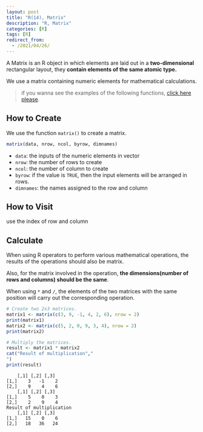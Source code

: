 ```yaml
---
layout: post
title: "R(14), Matrix"
description: "R, Matrix"
categories: [R]
tags: [R]
redirect_from:
  - /2021/04/26/
---
```


A Matrix is an R object in which elements are laid out in a **two-dimensional** rectangular layout, they **contain elements of the same atomic type.**

We use a matrix containing numeric elements for mathematical calculations.

> if you wanna see the examples of the following functions, [click here please](https://www.w3cschool.cn/r/r_matrices.html).

## How to Create

We use the function `matrix()` to create a matrix.

```R
matrix(data, nrow, ncol, byrow, dimnames)
```

* `data`: the inputs of the numeric elements in vector
* `nrow`: the number of rows to create
* `ncol`: the number of column to create
* `byrow`: if the value is `TRUE`, then the input elements will be arranged in rows.
* `dimnames`: the names assigned to the row and column

## How to Visit

use the index of row and column

## Calculate

When using R operators to perform various mathematical operations, the results of the operations should also be matrix.

Also, for the matrix involved in the operation, **the dimensions(number of rows and columns) should be the same**.

When using `*` and `/`, the elements of the two matrices with the same position will carry out the corresponding operation.

```R
# Create two 2x3 matrices.
matrix1 <- matrix(c(3, 9, -1, 4, 2, 6), nrow = 2)
print(matrix1)
matrix2 <- matrix(c(5, 2, 0, 9, 3, 4), nrow = 2)
print(matrix2)

# Multiply the matrices.
result <- matrix1 * matrix2
cat("Result of multiplication","
")
print(result)
```

        [,1] [,2] [,3]
    [1,]    3   -1    2
    [2,]    9    4    6
        [,1] [,2] [,3]
    [1,]    5    0    3
    [2,]    2    9    4
    Result of multiplication 
        [,1] [,2] [,3]
    [1,]   15    0    6
    [2,]   18   36   24
